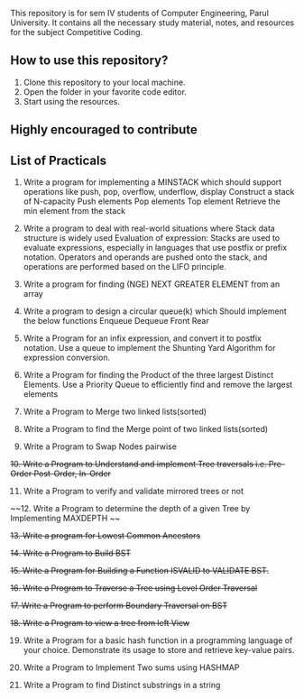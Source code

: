 This repository is for sem IV students of Computer Engineering, Parul University. It contains all the necessary study material, notes, and resources for the subject Competitive Coding. 

## How to use this repository?
1. Clone this repository to your local machine.
2. Open the folder in your favorite code editor.
3. Start using the resources.

## Highly encouraged to contribute

## List of Practicals
1. Write a program for implementing a  MINSTACK  which should support operations like push, pop, overflow, underflow, display
Construct a stack of N-capacity
Push elements 
Pop elements
Top element 
Retrieve the min element from the stack

2. Write a program to deal with real-world situations where Stack data structure is widely used
         Evaluation of expression:
                                      Stacks are used to evaluate expressions, especially in languages that use postfix or prefix notation. Operators and operands are pushed onto the stack, and operations are performed based on the LIFO principle.


3. Write a program for finding (NGE) NEXT GREATER ELEMENT from an array


4. Write a program to design a circular queue(k) which Should implement the below functions 
    Enqueue 
    Dequeue
    Front 
    Rear

5. Write a Program for an infix expression, and convert it to postfix notation. Use a queue to implement the Shunting Yard Algorithm for expression conversion.

6. Write a Program for finding the Product of the three largest Distinct Elements. Use a Priority Queue to efficiently find and remove the largest elements

7. Write a Program to Merge two linked lists(sorted)

8. Write a Program to find the Merge point of two linked lists(sorted)

9. Write a Program to Swap Nodes pairwise

~~10. Write a Program to Understand and implement Tree traversals i.e. Pre-Order Post-Order, In-Order~~

11. Write a Program to verify and validate mirrored trees or not

~~12. Write a Program to determine the depth of a given Tree by Implementing     MAXDEPTH ~~

~~13. Write a program for Lowest Common Ancestors~~

~~14. Write a Program to Build BST~~

~~15. Write a Program for Building a Function ISVALID to VALIDATE BST.~~

~~16. Write a Program to Traverse a Tree using Level Order Traversal~~

~~17.  Write a Program to perform Boundary Traversal on BST~~

~~18. Write a Program to view a tree from left View~~

19. Write a Program for a basic hash function in a programming language of your choice. Demonstrate its usage to store and retrieve key-value pairs.

20. Write a Program to Implement Two sums using HASHMAP

21. Write a Program to find Distinct substrings in a string
